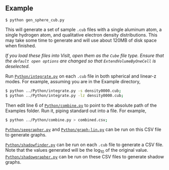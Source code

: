 ## Example

`$ python gen_sphere_cub.py`

This will generate a set of sample `.cub` files with a single aluminum atom, a single hydrogen atom, and qualitative electron density distributions. This may take some time to generate and will use about 120MB of disk space when finished.

_If you load these files into VisIt, open them as the `Cube` file type. Ensure that the `default open options` are changed so that `ExtendVolumeByOneCell` is deselected._

Run [`Python/integrate.py`](Python#integratepy) on each `.cub` file in both spherical and linear-z modes. For example, assuming you are in the Example directory,

```bash
$ python ../Python/integrate.py -s density0000.cub;
$ python ../Python/integrate.py -lz density0000.cub;
```

Then edit line 6 of [`Python/combine.py`](Python#combinepy) to point to the absolute path of the Examples folder. Run it, piping standard out into a file. For example,

```bash
$ python ../Python/combine.py > combined.csv;
```

[`Python/seegrapher.py`](Python#seegrapherpy) and [`Python/graph-lin.py`](Python#graphlinpy) can be run on this CSV file to generate graphs.

[`Python/shadowfinder.py`](Python#shadowfinderpy) can be run on each `.cub` file to generate a CSV file. Note that the values generated will be the $\mathrm{log}_{10}$ of the original value. [`Python/shadowgrapher.py`](Python#shadowgrapherpy) can be run on these CSV files to generate shadow graphs.